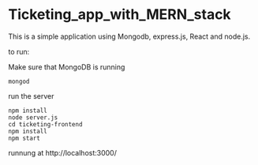 # Ticketing_app_with_MERN_stack

This is a simple application using Mongodb, express.js, React and node.js.

to run:

Make sure that MongoDB is running
```
mongod
```
run the server
```
npm install
node server.js
cd ticketing-frontend
npm install
npm start
```
runnung at http://localhost:3000/
